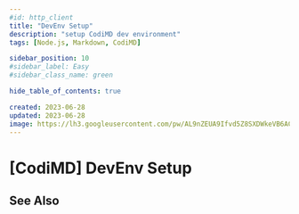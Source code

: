 ```yaml
---
#id: http_client
title: "DevEnv Setup"
description: "setup CodiMD dev environment"
tags: [Node.js, Markdown, CodiMD]

sidebar_position: 10
#sidebar_label: Easy
#sidebar_class_name: green

hide_table_of_contents: true

created: 2023-06-28
updated: 2023-06-28
image: https://lh3.googleusercontent.com/pw/AL9nZEUA9Ifvd5Z8SXDWkeVB6AC4MPGwnXaL6kBXNPoXwOQQ2jOcZ1Jw_0p8TKK8C3ZX0e67_FOY15eDrm7aaXSQJcKtoUzC80SAQEHsaBy6qS2AqNNs5VUFNXBKm439y_1wkvmDl-PnL8ReojnIumNlEvOXBg=w800-no?authuser=0
---
```


[CodiMD] DevEnv Setup
=====================




See Also
--------

